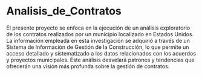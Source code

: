 # Analisis_de_Contratos


El presente proyecto se enfoca en la ejecución de un análisis exploratorio de los contratos realizados por un municipio localizado en Estados Unidos. La información empleada en esta investigación se adquirió a través de un Sistema de Información de Gestión de la Construcción, lo que permite un acceso detallado y sistematizado a los datos relacionados con los acuerdos y proyectos municipales. Este análisis desvelará patrones y tendencias que ofrecerán una visión más profunda sobre la gestión de contratos.
